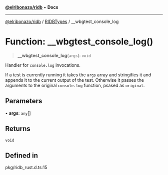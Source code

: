[**@elribonazo/ridb**](../../../README.md) • **Docs**

***

[@elribonazo/ridb](../../../README.md) / [RIDBTypes](../README.md) / \_\_wbgtest\_console\_log

# Function: \_\_wbgtest\_console\_log()

> **\_\_wbgtest\_console\_log**(`args`): `void`

Handler for `console.log` invocations.

If a test is currently running it takes the `args` array and stringifies
it and appends it to the current output of the test. Otherwise it passes
the arguments to the original `console.log` function, psased as
`original`.

## Parameters

• **args**: `any`[]

## Returns

`void`

## Defined in

pkg/ridb\_rust.d.ts:15

